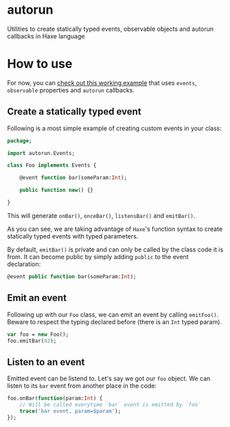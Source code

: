 # autorun

Utilities to create statically typed events, observable objects and autorun callbacks in Haxe language

# How to use

For now, you can [check out this working example](src/autorun/test/) that uses `events`, `observable` properties and `autorun` callbacks.

## Create a statically typed event

Following is a most simple example of creating custom events in your class:

```haxe
package;

import autorun.Events;

class Foo implements Events {

    @event function bar(someParam:Int);

    public function new() {}

}
```

This will generate `onBar()`, `onceBar()`, `listensBar()` and `emitBar()`.

As you can see, we are taking advantage of `Haxe`'s function syntax to create statically typed events with typed parameters.

By default, `emitBar()` is private and can only be called by the class code it is from. It can become public by simply adding `public` to the event declaration:

```haxe
@event public function bar(someParam:Int);
```

## Emit an event

Following up with our `Foo` class, we can emit an event by calling `emitFoo()`. Beware to respect the typing declared before (there is an `Int` typed param).

```haxe
var foo = new Foo();
foo.emitBar(42);
```

## Listen to an event

Emitted event can be listend to. Let's say we got our `foo` object. We can listen to its `bar` event from another place in the code:

```haxe
foo.onBar(function(param:Int) {
    // Will be called everytime `bar` event is emitted by `foo`
    trace('bar event, param=$param');
});
```

